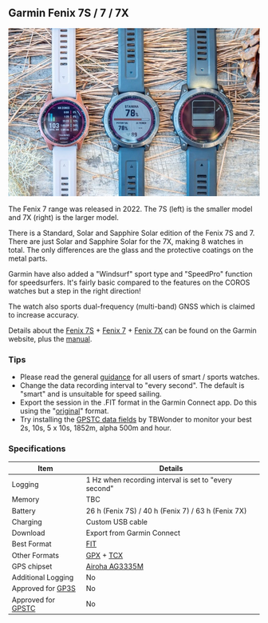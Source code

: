 ## Garmin Fenix 7S / 7 / 7X

![img](img/fenix-7s-7-7x.jpg)



The Fenix 7 range was released in 2022. The 7S (left) is the smaller model and 7X (right) is the larger model.

There is a Standard, Solar and Sapphire Solar edition of the Fenix 7S and 7. There are just Solar and Sapphire Solar for the 7X, making 8 watches in total. The only differences are the glass and the protective coatings on the metal parts.

Garmin have also added a "Windsurf" sport type and "SpeedPro" function for speedsurfers. It's fairly basic compared to the features on the COROS watches but a step in the right direction!

The watch also sports dual-frequency (multi-band) GNSS which is claimed to increase accuracy.

Details about the [Fenix 7S](https://www.garmin.com/en-GB/p/735542) + [Fenix 7](https://www.garmin.com/en-GB/p/735611) + [Fenix 7X](https://www.garmin.com/en-GB/p/735579) can be found on the Garmin website, plus the [manual](https://www8.garmin.com/manuals/webhelp/GUID-C001C335-A8EC-4A41-AB0E-BAC434259F92/EN-US/GUID-7CC6EB03-FE33-434B-9D69-F29CBB08C6F6-homepage.html).



### Tips

- Please read the general [guidance](../../../guidance.md) for all users of smart / sports watches.
- Change the data recording interval to "every second". The default is "smart" and is unsuitable for speed sailing.
- Export the session in the .FIT format in the Garmin Connect app. Do this using the "[original](https://support.garmin.com/en-GB/?faq=W1TvTPW8JZ6LfJSfK512Q8)" format.
- Try installing the [GPSTC data fields](https://www.haigh.id.au/GPSTC.htm) by TBWonder to monitor your best 2s, 10s, 5 x 10s, 1852m, alpha 500m and hour.



### Specifications

| Item                                                       | Details                                                      |
| ---------------------------------------------------------- | ------------------------------------------------------------ |
| Logging                                                    | 1 Hz when recording interval is set to "every second"        |
| Memory                                                     | TBC                                                          |
| Battery                                                    | 26 h (Fenix 7S) / 40 h (Fenix 7) / 63 h (Fenix 7X)           |
| Charging                                                   | Custom USB cable                                             |
| Download                                                   | Export from Garmin Connect                                   |
| Best Format                                                | [FIT](https://developer.garmin.com/fit/protocol/)            |
| Other Formats                                              | [GPX](https://en.wikipedia.org/wiki/GPS_Exchange_Format) + [TCX](https://en.wikipedia.org/wiki/Training_Center_XML) |
| GPS chipset                                                | [Airoha AG3335M](http://www.airoha.com.tw/webe/html/pro/index.aspx?kind=80&num=182&lv=2) |
| Additional Logging                                         | No                                                           |
| Approved for [GP3S](https://www.gps-speedsurfing.com/)     | No                                                           |
| Approved for [GPSTC](https://www.gpsteamchallenge.com.au/) | No                                                           |

